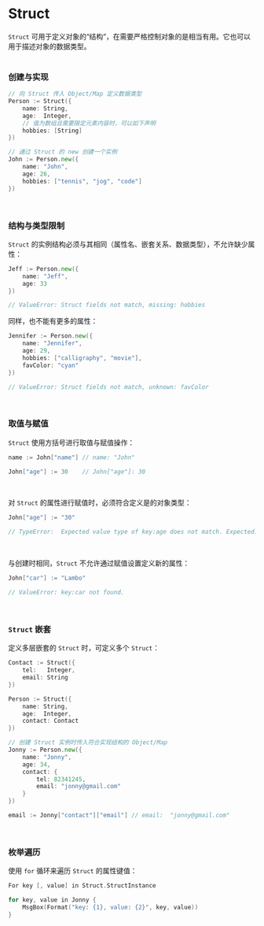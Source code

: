 # Struct

`Struct` 可用于定义对象的“结构”，在需要严格控制对象的是相当有用。它也可以用于描述对象的数据类型。
<br>
<br>

### 创建与实现

```go
// 向 Struct 传入 Object/Map 定义数据类型
Person := Struct({
    name: String,
    age:  Integer,
    // 值为数组且需要限定元素内容时，可以如下声明
    hobbies: [String]
})

// 通过 Struct 的 new 创建一个实例
John := Person.new({
    name: "John",
    age: 26,
    hobbies: ["tennis", "jog", "code"]
})
```

<br>

### 结构与类型限制

`Struct` 的实例结构必须与其相同（属性名、嵌套关系、数据类型），不允许缺少属性：
```go
Jeff := Person.new({
    name: "Jeff",
    age: 33
})

// ValueError: Struct fields not match, missing: hobbies
```
同样，也不能有更多的属性：
```go
Jennifer := Person.new({
    name: "Jennifer",
    age: 29,
    hobbies: ["calligraphy", "movie"],
    favColor: "cyan"
})

// ValueError: Struct fields not match, unknown: favColor
```

<br>

### 取值与赋值

`Struct` 使用方括号进行取值与赋值操作：

```go
name := John["name"] // name: "John"

John["age"] := 30    // John["age"]: 30
```
<br>

对 `Struct` 的属性进行赋值时，必须符合定义是的对象类型：
```go
John["age"] := "30" 

// TypeError:  Expected value type of key:age does not match. Expected: Integer, Current: String
```
<br>

与创建时相同，`Struct` 不允许通过赋值设置定义新的属性：
```go
John["car"] := "Lambo"

// ValueError: key:car not found.
```
<br>

### `Struct` 嵌套

定义多层嵌套的 `Struct` 时，可定义多个 `Struct`：
```go
Contact := Struct({
    tel:   Integer,
    email: String
})

Person := Struct({
    name: String,
    age:  Integer,
    contact: Contact
})

// 创建 Struct 实例时传入符合实现结构的 Object/Map
Jonny := Person.new({
    name: "Jonny",
    age: 34,
    contact: {
        tel: 82341245,
        email: "jonny@gmail.com"
    }
})

email := Jonny["contact"]["email"] // email:  "jonny@gmail.com"
```

<br>

### 枚举遍历

使用 `for` 循环来遍历 `Struct` 的属性键值：
```go
For key [, value] in Struct.StructInstance
```
```go
for key, value in Jonny {
    MsgBox(Format("key: {1}, value: {2}", key, value))
}
```